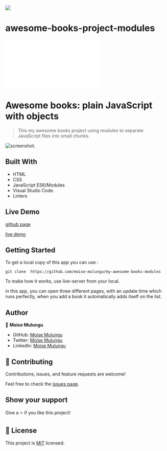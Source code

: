 ![](https://img.shields.io/badge/Microverse-blueviolet)

# awesome-books-project-modules


![](file:///home/moise/my-awesome-books-modules/index.html)

# Awesome books: plain JavaScript with objects

> This my awesome books project using modules to separate JavaScript files into small chunks. 

![screenshot](img/screenShot.png).

## Built With

- HTML
- CSS
- JavaScript ES6/Modules
- Visual Studio Code.
- Linters

## Live Demo

[github page](https://github.com/moise-mulungu/my-awesome-books-modules)

[live demo](http://127.0.0.1:5500/index.html)

## Getting Started

To get a local copy of this app you can use :
```
git clone  https://github.com/moise-mulungu/my-awesome-books-modules
```
To make how it works, use live-server from your local.

in this app, you can open three different pages, with an update time which runs perfectly, when you add a book it automatically adds itself on the list.

## Author

👤 **Moise Mulungu**

- GitHub: [Moise Mulungu](https://github.com/moise-mulungu)
- Twitter: [Moise Mulungu](https://twitter.com/moise_mulungu)
- LinkedIn: [Moise Mulungu](https://www.linkedin.com/in/mo%C3%AFse-mulungu-a939831b2/)


## 🤝 Contributing

Contributions, issues, and feature requests are welcome!

Feel free to check the [issues page](https://github.com/moise-mulungu/my-awesome-books-modules/issues).


## Show your support

Give a ⭐️ if you like this project!

## 📝 License

This project is [MIT](./MIT.md) licensed.
 

